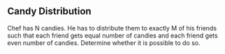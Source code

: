 ## Candy Distribution
Chef has N candies. He has to distribute them to exactly 
M of his friends such that each friend gets equal number of candies and each friend gets even number of candies. Determine whether it is possible to do so.
